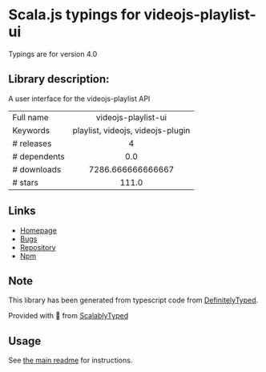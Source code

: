 
# Scala.js typings for videojs-playlist-ui

Typings are for version 4.0

## Library description:
A user interface for the videojs-playlist API

|                    |                 |
| ------------------ | :-------------: |
| Full name          | videojs-playlist-ui |
| Keywords           | playlist, videojs, videojs-plugin |
| # releases         | 4 |
| # dependents       | 0.0 |
| # downloads        | 7286.666666666667 |
| # stars            | 111.0 |

## Links
- [Homepage](https://github.com/brightcove/videojs-playlist-ui#readme)
- [Bugs](https://github.com/brightcove/videojs-playlist-ui/issues)
- [Repository](https://github.com/brightcove/videojs-playlist-ui)
- [Npm](https://www.npmjs.com/package/videojs-playlist-ui)
    


## Note
This library has been generated from typescript code from [DefinitelyTyped](https://definitelytyped.org).

Provided with :purple_heart: from [ScalablyTyped](https://github.com/oyvindberg/ScalablyTyped)

## Usage
See [the main readme](../../readme.md) for instructions.


